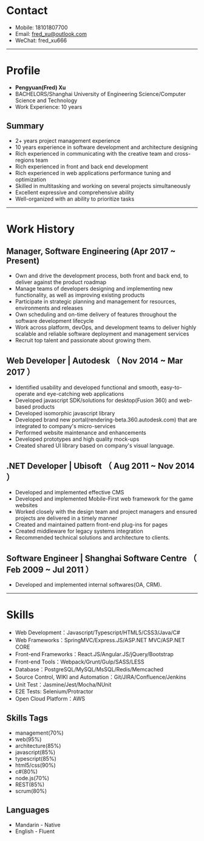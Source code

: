 # Contact

- Mobile: 18101807700
- Email: fred_xu@outlook.com
- WeChat: fred_xu666

---

# Profile

 - **Pengyuan(Fred) Xu**
 - BACHELORS/Shanghai University of Engineering Science/Computer Science and Technology
 - Work Experience: 10 years
 
## Summary
- 2+ years project management experience
- 10 years experience in software development and architecture designing
- Rich experienced in communicating with the creative team and cross-regions team
- Rich experienced in front and back end development
- Rich experienced in web applications performance tuning and optimization
- Skilled in multitasking and working on several projects simultaneously
- Excellent expressive and comprehensive ability
- Well-organized with an ability to prioritize tasks

---

# Work History

## Manager, Software Engineering (Apr 2017 ~ Present)

- Own and drive the development process, both front and back end, to deliver against the product roadmap
- Manage teams of developers designing and implementing new functionality, as well as improving existing products
- Participate in strategic planning and management for resources, environments and releases
- Own scheduling and on-time delivery of features throughout the software development lifecycle
- Work across platform, devOps, and development teams to deliver highly scalable and reliable software deployment and management services
- Recruit top talent and passionate about growing them.


## Web Developer | Autodesk （ Nov 2014 ~ Mar 2017 ）

- Identified usability and developed functional and smooth, easy-to-operate and eye-catching web applications
- Developed javascript SDK/solutions for desktop(Fusion 360) and web-based products
- Developed isomorphic javascript library
- Developed brand new portal(rendering-beta.360.autodesk.com) that are integrated to company's micro-services
- Performed website maintenance and enhancements
- Developed prototypes and high quality mock-ups
- Created shared UI library based on company's visual language.


## .NET Developer | Ubisoft （ Aug 2011 ~ Nov 2014 ）

- Developed and implemented effective CMS
- Developed and implemented Mobile-First web framework for the game websites
- Worked closely with the design team and project managers and ensured projects are delivered in a timely manner
- Created and maintained pattern front-end plug-ins for pages
- Created middleware for legacy systems integration
- Recommended technical solutions and architecture to clients.

## Software Engineer | Shanghai Software Centre （ Feb 2009 ~ Jul 2011 ）

- Developed and implemented internal softwares(OA, CRM).

---


# Skills

- Web Development：Javascript/Typescript/HTML5/CSS3/Java/C#
- Web Frameworks：SpringMVC/Express.JS/ASP.NET MVC/ASP.NET CORE
- Front-end Frameworks：React.JS/Angular.JS/jQuery/Bootstrap
- Front-end Tools：Webpack/Grunt/Gulp/SASS/LESS
- Database：PostgreSQL/MySQL/MsSQL/Redis/Memcached
- Source Control, WIKI and Automation：Git/JIRA/Confluence/Jenkins
- Unit Test：Jasmine/Jest/Mocha/NUnit
- E2E Tests: Selenium/Protractor
- Open Cloud Platform：AWS

## Skills Tags

- management(70%)
- web(95%)
- architecture(85%)
- javascript(85%)
- typescript(85%)
- html5/css(90%)
- c#(80%)
- node.js(70%)
- REST(85%)
- scrum(80%)

## Languages

- Mandarin - Native
- English - Fluent

